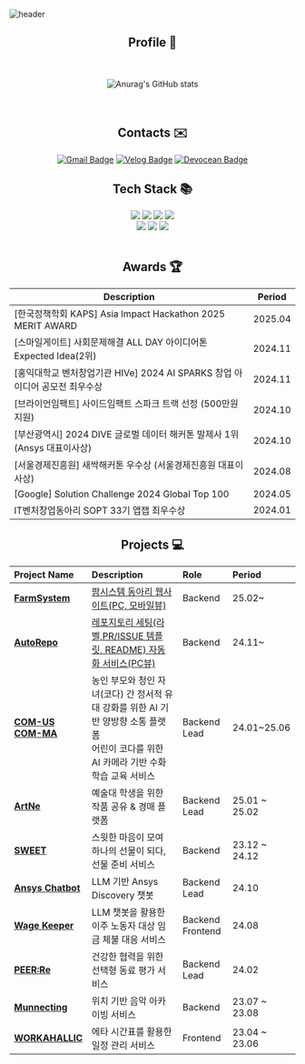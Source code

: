 ![header](https://capsule-render.vercel.app/api?type=waving&color=timeGradient&text=Hayeon's%20GitHub%20&animation=twinkling&fontSize=50&fontAlignY=40&fontAlign=70&height=250)


<div align="center">
  
## Profile 📁
<br><br>
![Anurag's GitHub stats](https://github-readme-stats.vercel.app/api?username=hysong4u&show_icons=true&theme=default&count-private=true&hide=stars)  
<br><br>


## Contacts ✉️
[![Gmail Badge](https://img.shields.io/badge/Gmail-d14836?style=flat-square&logo=Gmail&logoColor=white&link=mailto:hysong4u@gmail.com)](mailto:hysong4u@gmail.com)
[![Velog Badge](https://img.shields.io/badge/Velog-20C997?style=flat-square&logo=velog&logoColor=white&link=https://velog.io/@hanni/)](https://velog.io/@hanni/)
[![Devocean Badge](https://img.shields.io/badge/Devocean-0441FF?style=flat-square&logoColor=white&link=https://devocean.sk.com/community/list.do?userId=26315)](https://devocean.sk.com/community/list.do?userId=26315)

## Tech Stack 📚
<img src="https://img.shields.io/badge/Java-007396?style=for-the-badge&logo=Java&logoColor=white"> 
<img src="https://img.shields.io/badge/JavaScript-F0DB4F?style=for-the-badge&logo=JavaScript&logoColor=white"> 
<img src="https://img.shields.io/badge/C-012A4A?style=for-the-badge&logo=C&logoColor=white"> 
<img src="https://img.shields.io/badge/C++-012A4A?style=for-the-badge&logo=C&logoColor=white"> 
<br>
<img src="https://img.shields.io/badge/Spring%20Boot-4DB33D?style=for-the-badge&logo=Spring%20Boot&logoColor=white">
<img src="https://img.shields.io/badge/Express.js-444444?style=for-the-badge&logo=express&logoColor=white">
<img src="https://img.shields.io/badge/React%20Native-61DAFB?style=for-the-badge&logo=react&logoColor=white">
<br>
<br>

## Awards 🏆

| Description                                                | Period     |
|------------------------------------------------------------|------------|
| [한국정책학회 KAPS] Asia Impact Hackathon 2025 MERIT AWARD | 2025.04    | 
| [스마일게이트] 사회문제해결 ALL DAY 아이디어톤 Expected Idea(2위) | 2024.11    |
| [홍익대학교 벤처창업기관 HIVe] 2024 AI SPARKS 창업 아이디어 공모전 최우수상 | 2024.11    |
| [브라이언임팩트] 사이드임팩트 스파크 트랙 선정 (500만원 지원)      | 2024.10    |
| [부산광역시] 2024 DIVE 글로벌 데이터 해커톤 발제사 1위 (Ansys 대표이사상) | 2024.10    |
| [서울경제진흥원] 새싹해커톤 우수상 (서울경제진흥원 대표이사상)     | 2024.08    |
| [Google] Solution Challenge 2024 Global Top 100      | 2024.05    |
| IT벤처창업동아리 SOPT 33기 앱잽 최우수상                        | 2024.01    |


## Projects 💻
| Project Name | Description | Role | Period |
| :-- | :-- | :-- | :-- |
| [**FarmSystem**](https://github.com/DguFarmSystem/HomePage-BE) | [팜시스템 동아리 웹사이트(PC, 모바일뷰)](https://www.farmsystem.kr/) | Backend | 25.02~ |
| [**AutoRepo**](https://github.com/2024-2-3M1S/AutoRepo-Server) | [레포지토리 세팅(라벨,PR/ISSUE 템플릿, README) 자동화 서비스(PC뷰)](https://autorepo.dcs-seochan99.com/) | Backend | 24.11~ |
| [**COM-US**](https://github.com/COM-US)<br>[**COM-MA**](https://github.com/COM-MA) | 농인 부모와 청인 자녀(코다) 간 정서적 유대 강화를 위한 AI 기반 양방향 소통 플랫폼<br>어린이 코다를 위한 AI 카메라 기반 수화 학습 교육 서비스 | Backend Lead | 24.01~25.06 |
| [**ArtNe**](https://github.com/ArtNeplatform/back) | 예술대 학생을 위한 작품 공유 & 경매 플랫폼 | Backend Lead | 25.01 ~ 25.02 |
| [**SWEET**](https://github.com/SWEET-DEVELOPERS/sweet-server) | 스윗한 마음이 모여 하나의 선물이 되다, 선물 준비 서비스 | Backend | 23.12 ~ 24.12 |
| [**Ansys Chatbot**](https://github.com/HACK-DIVE/hack-dive-server) | LLM 기반 Ansys Discovery 챗봇 | Backend Lead | 24.10 |
| [**Wage Keeper**](https://github.com/SESAC-PAY/wage-keeper-server) | LLM 챗봇을 활용한 이주 노동자 대상 임금 체불 대응 서비스 | Backend<br>Frontend | 24.08 |
| [**PEER:Re**](https://github.com/PEER-Re/PEERRE-SERVER) | 건강한 협력을 위한 선택형 동료 평가 서비스 | Backend Lead | 24.02 |
| [**Munnecting**](https://github.com/Mu-necting/Mu-necting_Server) | 위치 기반 음악 아카이빙 서비스 | Backend | 23.07 ~ 23.08 |
| [**WORKAHALLIC**](https://github.com/CSID-DGU/2023-1-OSSP2-HotSix-6) | 에타 시간표를 활용한 일정 관리 서비스 | Frontend | 23.04 ~ 23.06 |


</div><br>
